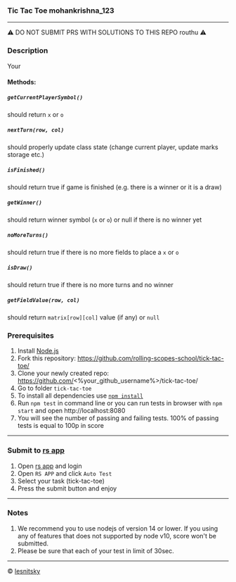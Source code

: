 ### Tic Tac Toe mohankrishna_123

---
⚠️ DO NOT SUBMIT PRS WITH SOLUTIONS TO THIS REPO routhu ⚠️

### Description

Your 

#### Methods:

##### `getCurrentPlayerSymbol()`
should return `x` or `o`

##### `nextTurn(row, col)`
should properly update class state (change current player, update marks storage etc.)

##### `isFinished()`
should return true if game is finished (e.g. there is a winner or it is a draw)

##### `getWinner()`
should return winner symbol (`x` or `o`) or null if there is no winner yet

##### `noMoreTurns()`
should return true if there is no more fields to place a `x` or `o`

##### `isDraw()`
should return true if there is no more turns and no winner

##### `getFieldValue(row, col)`
should return `matrix[row][col]` value (if any) or `null`

### Prerequisites
1. Install [Node.js](https://nodejs.org/en/download/)   
2. Fork this repository: https://github.com/rolling-scopes-school/tick-tac-toe/
3. Clone your newly created repo: https://github.com/<%your_github_username%>/tick-tac-toe/  
4. Go to folder `tick-tac-toe`  
5. To install all dependencies use [`npm install`](https://docs.npmjs.com/cli/install)  
6. Run `npm test` in command line or you can run tests in browser with `npm start` and open http://localhost:8080
7. You will see the number of passing and failing tests. 100% of passing tests is equal to 100p in score  

---

### Submit to [rs app](https://app.rs.school)
1. Open [rs app](https://app.rs.school) and login
2. Open `RS APP` and click `Auto Test`
3. Select your task (tick-tac-toe)
4. Press the submit button and enjoy

---

### Notes
1. We recommend you to use nodejs of version 14 or lower. If you using any of features that does not supported by node v10, score won't be submitted.
2. Please be sure that each of your test in limit of 30sec.

---

© [lesnitsky](https://github.com/lesnitsky)
